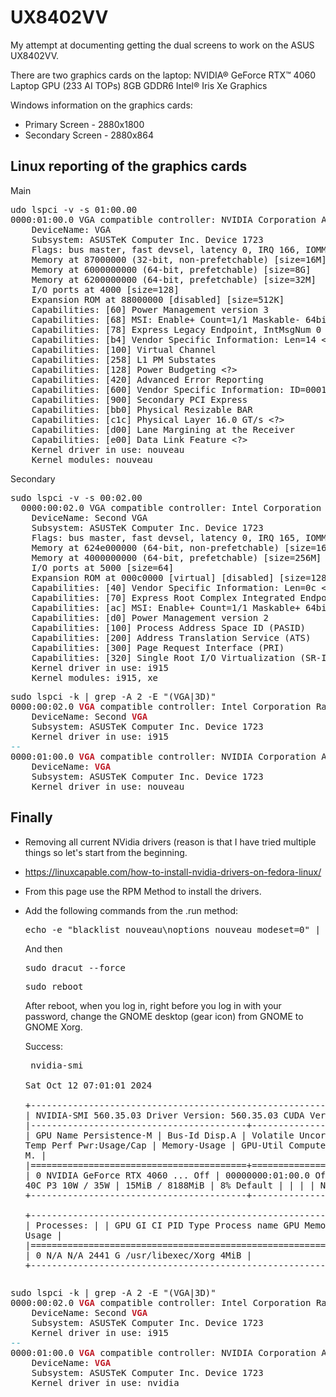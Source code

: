 # UX8402VV

My attempt at documenting getting the dual screens to work on the ASUS UX8402VV.

There are two graphics cards on the laptop:
NVIDIA® GeForce RTX™ 4060 Laptop GPU (233 AI TOPs) 8GB GDDR6 
Intel® Iris Xe Graphics

Windows information on the graphics cards:
- Primary Screen - 2880x1800
- Secondary Screen - 2880x864

<h2>Linux reporting of the graphics cards</h2>
Main
<pre>udo lspci -v -s 01:00.00                                                                                                        
0000:01:00.0 VGA compatible controller: NVIDIA Corporation AD107M [GeForce RTX 4060 Max-Q / Mobile] (rev a1) (prog-if 00 [VGA controller])
	DeviceName: VGA
	Subsystem: ASUSTeK Computer Inc. Device 1723
	Flags: bus master, fast devsel, latency 0, IRQ 166, IOMMU group 20
	Memory at 87000000 (32-bit, non-prefetchable) [size=16M]
	Memory at 6000000000 (64-bit, prefetchable) [size=8G]
	Memory at 6200000000 (64-bit, prefetchable) [size=32M]
	I/O ports at 4000 [size=128]
	Expansion ROM at 88000000 [disabled] [size=512K]
	Capabilities: [60] Power Management version 3
	Capabilities: [68] MSI: Enable+ Count=1/1 Maskable- 64bit+
	Capabilities: [78] Express Legacy Endpoint, IntMsgNum 0
	Capabilities: [b4] Vendor Specific Information: Len=14 &lt;?&gt;
	Capabilities: [100] Virtual Channel
	Capabilities: [258] L1 PM Substates
	Capabilities: [128] Power Budgeting &lt;?&gt;
	Capabilities: [420] Advanced Error Reporting
	Capabilities: [600] Vendor Specific Information: ID=0001 Rev=1 Len=024 &lt;?&gt;
	Capabilities: [900] Secondary PCI Express
	Capabilities: [bb0] Physical Resizable BAR
	Capabilities: [c1c] Physical Layer 16.0 GT/s &lt;?&gt;
	Capabilities: [d00] Lane Margining at the Receiver
	Capabilities: [e00] Data Link Feature &lt;?&gt;
	Kernel driver in use: nouveau
	Kernel modules: nouveau
</pre>
Secondary
<pre>sudo lspci -v -s 00:02.00 
  0000:00:02.0 VGA compatible controller: Intel Corporation Raptor Lake-P [Iris Xe Graphics] (rev 04) (prog-if 00 [VGA controller])
	DeviceName: Second VGA
	Subsystem: ASUSTeK Computer Inc. Device 1723
	Flags: bus master, fast devsel, latency 0, IRQ 165, IOMMU group 0
	Memory at 624e000000 (64-bit, non-prefetchable) [size=16M]
	Memory at 4000000000 (64-bit, prefetchable) [size=256M]
	I/O ports at 5000 [size=64]
	Expansion ROM at 000c0000 [virtual] [disabled] [size=128K]
	Capabilities: [40] Vendor Specific Information: Len=0c &lt;?&gt;
	Capabilities: [70] Express Root Complex Integrated Endpoint, IntMsgNum 0
	Capabilities: [ac] MSI: Enable+ Count=1/1 Maskable+ 64bit-
	Capabilities: [d0] Power Management version 2
	Capabilities: [100] Process Address Space ID (PASID)
	Capabilities: [200] Address Translation Service (ATS)
	Capabilities: [300] Page Request Interface (PRI)
	Capabilities: [320] Single Root I/O Virtualization (SR-IOV)
	Kernel driver in use: i915
	Kernel modules: i915, xe
</pre>

<pre>sudo lspci -k | grep -A 2 -E &quot;(VGA|3D)&quot; 
0000:00:02.0 <font color="#C01C28"><b>VGA</b></font> compatible controller: Intel Corporation Raptor Lake-P [Iris Xe Graphics] (rev 04)
	DeviceName: Second <font color="#C01C28"><b>VGA</b></font>
	Subsystem: ASUSTeK Computer Inc. Device 1723
	Kernel driver in use: i915
<font color="#2AA1B3">--</font>
0000:01:00.0 <font color="#C01C28"><b>VGA</b></font> compatible controller: NVIDIA Corporation AD107M [GeForce RTX 4060 Max-Q / Mobile] (rev a1)
	DeviceName: <font color="#C01C28"><b>VGA</b></font>
	Subsystem: ASUSTeK Computer Inc. Device 1723
	Kernel driver in use: nouveau
</pre>


<h2>Finally</h2>

- Removing all current NVidia drivers (reason is that I have tried multiple things so let's start from the beginning.
- https://linuxcapable.com/how-to-install-nvidia-drivers-on-fedora-linux/
- From this page use the RPM Method to install the drivers.
- Add the following commands from the .run method:
  <pre>echo -e "blacklist nouveau\noptions nouveau modeset=0" | sudo tee /etc/modprobe.d/blacklist-nouveau.conf</pre>
  And then
  <pre>sudo dracut --force</pre>
  <pre>sudo reboot</pre>

  After reboot, when you log in, right before you log in with your password, change the GNOME desktop (gear icon) from GNOME to GNOME Xorg.

  Success: <pre>
nvidia-smi  
Sat Oct 12 07:01:01 2024       
+-----------------------------------------------------------------------------------------+
| NVIDIA-SMI 560.35.03              Driver Version: 560.35.03      CUDA Version: 12.6     |
|-----------------------------------------+------------------------+----------------------+
| GPU  Name                 Persistence-M | Bus-Id          Disp.A | Volatile Uncorr. ECC |
| Fan  Temp   Perf          Pwr:Usage/Cap |           Memory-Usage | GPU-Util  Compute M. |
|                                         |                        |               MIG M. |
|=========================================+========================+======================|
|   0  NVIDIA GeForce RTX 4060 ...    Off |   00000000:01:00.0 Off |                  N/A |
| N/A   40C    P3             10W /   35W |      15MiB /   8188MiB |      8%      Default |
|                                         |                        |                  N/A |
+-----------------------------------------+------------------------+----------------------+                                                                                        
+-----------------------------------------------------------------------------------------+
| Processes:                                                                              |
|  GPU   GI   CI        PID   Type   Process name                              GPU Memory |
|        ID   ID                                                               Usage      |
|=========================================================================================|
|    0   N/A  N/A      2441      G   /usr/libexec/Xorg                               4MiB |
+-----------------------------------------------------------------------------------------+
</pre>

<pre>sudo lspci -k | grep -A 2 -E &quot;(VGA|3D)&quot;                                               
0000:00:02.0 <font color="#C01C28"><b>VGA</b></font> compatible controller: Intel Corporation Raptor Lake-P [Iris Xe Graphics] (rev 04)
	DeviceName: Second <font color="#C01C28"><b>VGA</b></font>
	Subsystem: ASUSTeK Computer Inc. Device 1723
	Kernel driver in use: i915
<font color="#2AA1B3">--</font>
0000:01:00.0 <font color="#C01C28"><b>VGA</b></font> compatible controller: NVIDIA Corporation AD107M [GeForce RTX 4060 Max-Q / Mobile] (rev a1)
	DeviceName: <font color="#C01C28"><b>VGA</b></font>
	Subsystem: ASUSTeK Computer Inc. Device 1723
	Kernel driver in use: nvidia
</pre>
  




